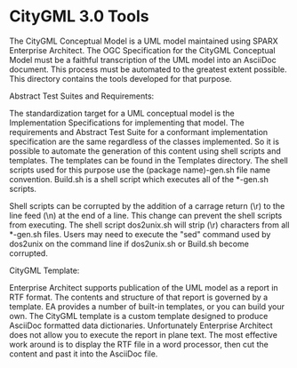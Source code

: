 CityGML 3.0 Tools
===========

The CityGML Conceptual Model is a UML model maintained using SPARX Enterprise Architect. The OGC Specification for the CityGML Conceptual Model must be a faithful transcription of the UML model into an AsciiDoc document. This process must be automated to the greatest extent possible. This directory contains the tools developed for that purpose.

Abstract Test Suites and Requirements:

The standardization target for a UML conceptual model is the Implementation Specifications for implementing that model. The requirements and Abstract Test Suite for a conformant implementation specification are the same regardless of the classes implemented. So it is possible to automate the generation of this content using shell scripts and templates. The templates can be found in the Templates directory. The shell scripts used for this purpose use the (package name)-gen.sh file name convention.  Build.sh is a shell script which executes all of the *-gen.sh scripts.

Shell scripts can be corrupted by the addition of a carrage return (\r) to the line feed (\n) at the end of a line. This change can prevent the shell scripts from executing. The shell script dos2unix.sh will strip (\r) characters from all *-gen.sh files. Users may need to execute the "sed" command used by dos2unix on the command line if dos2unix.sh or Build.sh become corrupted.  


CityGML Template:

Enterprise Architect supports publication of the UML model as a report in RTF format. The contents and structure of that report is governed by a template. EA provides a number of built-in templates, or you can build your own. The CityGML template is a custom template designed to produce AsciiDoc formatted data dictionaries. Unfortunately Enterprise Architect does not allow you to execute the report in plane text. The most effective work around is to display the RTF file in a word processor, then cut the content and past it into the AsciiDoc file.



